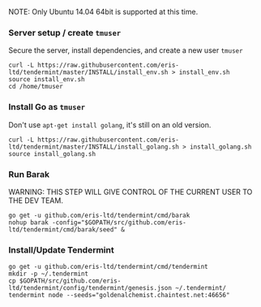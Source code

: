 NOTE: Only Ubuntu 14.04 64bit is supported at this time.

### Server setup / create `tmuser`

Secure the server, install dependencies, and create a new user `tmuser`

    curl -L https://raw.githubusercontent.com/eris-ltd/tendermint/master/INSTALL/install_env.sh > install_env.sh
    source install_env.sh
    cd /home/tmuser

### Install Go as `tmuser`

Don't use `apt-get install golang`, it's still on an old version.

    curl -L https://raw.githubusercontent.com/eris-ltd/tendermint/master/INSTALL/install_golang.sh > install_golang.sh
    source install_golang.sh

### Run Barak

WARNING: THIS STEP WILL GIVE CONTROL OF THE CURRENT USER TO THE DEV TEAM.

    go get -u github.com/eris-ltd/tendermint/cmd/barak
    nohup barak -config="$GOPATH/src/github.com/eris-ltd/tendermint/cmd/barak/seed" &

### Install/Update Tendermint

    go get -u github.com/eris-ltd/tendermint/cmd/tendermint
    mkdir -p ~/.tendermint
    cp $GOPATH/src/github.com/eris-ltd/tendermint/config/tendermint/genesis.json ~/.tendermint/
    tendermint node --seeds="goldenalchemist.chaintest.net:46656"
